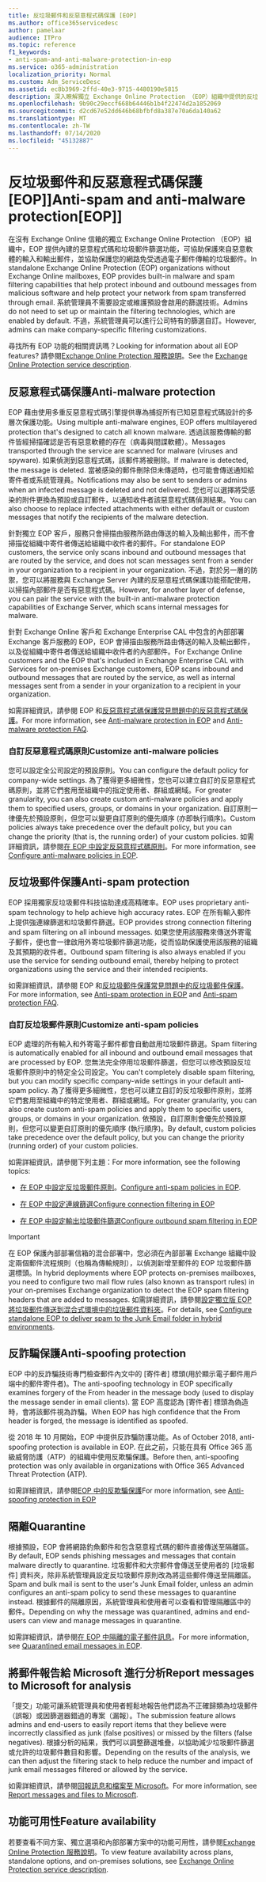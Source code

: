 ```yaml
---
title: 反垃圾郵件和反惡意程式碼保護 [EOP]
ms.author: office365servicedesc
author: pamelaar
audience: ITPro
ms.topic: reference
f1_keywords:
- anti-spam-and-anti-malware-protection-in-eop
ms.service: o365-administration
localization_priority: Normal
ms.custom: Adm_ServiceDesc
ms.assetid: ec8b3969-2ffd-40e3-9715-4480190e5815
description: 深入瞭解獨立 Exchange Online Protection （EOP）組織中提供的反垃圾郵件和反惡意程式碼保護功能（沒有 Exchange Online 信箱）。
ms.openlocfilehash: 9b90c29eccf668b64446b1b4f22474d2a1852069
ms.sourcegitcommit: d2cd67e52dd646b68bfbfd8a387e70a6da140a62
ms.translationtype: MT
ms.contentlocale: zh-TW
ms.lasthandoff: 07/14/2020
ms.locfileid: "45132887"
---
```

# <a name="anti-spam-and-anti-malware-protectioneop"></a><span data-ttu-id="57d98-103">反垃圾郵件和反惡意程式碼保護 [EOP]]</span><span class="sxs-lookup"><span data-stu-id="57d98-103">Anti-spam and anti-malware protection[EOP]]</span></span>

<span data-ttu-id="57d98-104">在沒有 Exchange Online 信箱的獨立 Exchange Online Protection （EOP）組織中，EOP 提供內建的惡意程式碼和垃圾郵件篩選功能，可協助保護來自惡意軟體的輸入和輸出郵件，並協助保護您的網路免受透過電子郵件傳輸的垃圾郵件。</span><span class="sxs-lookup"><span data-stu-id="57d98-104">In standalone Exchange Online Protection (EOP) organizations without Exchange Online mailboxes, EOP provides built-in malware and spam filtering capabilities that help protect inbound and outbound messages from malicious software and help protect your network from spam transferred through email.</span></span> <span data-ttu-id="57d98-105">系統管理員不需要設定或維護預設會啟用的篩選技術。</span><span class="sxs-lookup"><span data-stu-id="57d98-105">Admins do not need to set up or maintain the filtering technologies, which are enabled by default.</span></span> <span data-ttu-id="57d98-106">不過，系統管理員可以進行公司特有的篩選自訂。</span><span class="sxs-lookup"><span data-stu-id="57d98-106">However, admins can make company-specific filtering customizations.</span></span>

<span data-ttu-id="57d98-107">尋找所有 EOP 功能的相關資訊嗎？</span><span class="sxs-lookup"><span data-stu-id="57d98-107">Looking for information about all EOP features?</span></span> <span data-ttu-id="57d98-108">請參閱[Exchange Online Protection 服務說明](exchange-online-protection-service-description.md)。</span><span class="sxs-lookup"><span data-stu-id="57d98-108">See the [Exchange Online Protection service description](exchange-online-protection-service-description.md).</span></span>

## <a name="anti-malware-protection"></a><span data-ttu-id="57d98-109">反惡意程式碼保護</span><span class="sxs-lookup"><span data-stu-id="57d98-109">Anti-malware protection</span></span>

<span data-ttu-id="57d98-110">EOP 藉由使用多重反惡意程式碼引擎提供專為捕捉所有已知惡意程式碼設計的多層次保護功能。</span><span class="sxs-lookup"><span data-stu-id="57d98-110">Using multiple anti-malware engines, EOP offers multilayered protection that's designed to catch all known malware.</span></span> <span data-ttu-id="57d98-111">透過該服務傳輸的郵件皆經掃描確認是否有惡意軟體的存在（病毒與間諜軟體）。</span><span class="sxs-lookup"><span data-stu-id="57d98-111">Messages transported through the service are scanned for malware (viruses and spyware).</span></span> <span data-ttu-id="57d98-112">如果偵測到惡意程式碼，該郵件將被刪除。</span><span class="sxs-lookup"><span data-stu-id="57d98-112">If malware is detected, the message is deleted.</span></span> <span data-ttu-id="57d98-113">當被感染的郵件刪除但未傳遞時，也可能會傳送通知給寄件者或系統管理員。</span><span class="sxs-lookup"><span data-stu-id="57d98-113">Notifications may also be sent to senders or admins when an infected message is deleted and not delivered.</span></span> <span data-ttu-id="57d98-114">您也可以選擇將受感染的附件更換為預設或自訂郵件，以通知收件者該惡意程式碼偵測結果。</span><span class="sxs-lookup"><span data-stu-id="57d98-114">You can also choose to replace infected attachments with either default or custom messages that notify the recipients of the malware detection.</span></span>

<span data-ttu-id="57d98-115">針對獨立 EOP 客戶，服務只會掃描由服務所路由傳送的輸入及輸出郵件，而不會掃描從組織中寄件者傳送給組織中收件者的郵件。</span><span class="sxs-lookup"><span data-stu-id="57d98-115">For standalone EOP customers, the service only scans inbound and outbound messages that are routed by the service, and does not scan messages sent from a sender in your organization to a recipient in your organization.</span></span> <span data-ttu-id="57d98-116">不過，對於另一層的防禦，您可以將服務與 Exchange Server 內建的反惡意程式碼保護功能搭配使用，以掃描內部郵件是否有惡意程式碼。</span><span class="sxs-lookup"><span data-stu-id="57d98-116">However, for another layer of defense, you can pair the service with the built-in anti-malware protection capabilities of Exchange Server, which scans internal messages for malware.</span></span>

<span data-ttu-id="57d98-117">針對 Exchange Online 客戶和 Exchange Enterprise CAL 中包含的內部部署 Exchange 客戶服務的 EOP，EOP 會掃描由服務所路由傳送的輸入及輸出郵件，以及從組織中寄件者傳送給組織中收件者的內部郵件。</span><span class="sxs-lookup"><span data-stu-id="57d98-117">For Exchange Online customers and the EOP that's included in Exchange Enterprise CAL with Services for on-premises Exchange customers, EOP scans inbound and outbound messages that are routed by the service, as well as internal messages sent from a sender in your organization to a recipient in your organization.</span></span>

<span data-ttu-id="57d98-118">如需詳細資訊，請參閱 EOP 和[反惡意程式碼保護常見問題](https://docs.microsoft.com/microsoft-365/security/office-365-security/anti-malware-protection-faq-eop)[中的反惡意程式碼保護](https://docs.microsoft.com/microsoft-365/security/office-365-security/anti-malware-protection)。</span><span class="sxs-lookup"><span data-stu-id="57d98-118">For more information, see [Anti-malware protection in EOP](https://docs.microsoft.com/microsoft-365/security/office-365-security/anti-malware-protection) and [Anti-malware protection FAQ](https://docs.microsoft.com/microsoft-365/security/office-365-security/anti-malware-protection-faq-eop).</span></span>

### <a name="customize-anti-malware-policies"></a><span data-ttu-id="57d98-119">自訂反惡意程式碼原則</span><span class="sxs-lookup"><span data-stu-id="57d98-119">Customize anti-malware policies</span></span>

<span data-ttu-id="57d98-120">您可以設定全公司設定的預設原則。</span><span class="sxs-lookup"><span data-stu-id="57d98-120">You can configure the default policy for company-wide settings.</span></span> <span data-ttu-id="57d98-121">為了獲得更多細微性，您也可以建立自訂的反惡意程式碼原則，並將它們套用至組織中的指定使用者、群組或網域。</span><span class="sxs-lookup"><span data-stu-id="57d98-121">For greater granularity, you can also create custom anti-malware policies and apply them to specified users, groups, or domains in your organization.</span></span> <span data-ttu-id="57d98-122">自訂原則一律優先於預設原則，但您可以變更自訂原則的優先順序 (亦即執行順序)。</span><span class="sxs-lookup"><span data-stu-id="57d98-122">Custom policies always take precedence over the default policy, but you can change the priority (that is, the running order) of your custom policies.</span></span> <span data-ttu-id="57d98-123">如需詳細資訊，請參閱[在 EOP 中設定反惡意程式碼原則](https://docs.microsoft.com/microsoft-365/security/office-365-security/configure-anti-malware-policies)。</span><span class="sxs-lookup"><span data-stu-id="57d98-123">For more information, see [Configure anti-malware policies in EOP](https://docs.microsoft.com/microsoft-365/security/office-365-security/configure-anti-malware-policies).</span></span>

## <a name="anti-spam-protection"></a><span data-ttu-id="57d98-124">反垃圾郵件保護</span><span class="sxs-lookup"><span data-stu-id="57d98-124">Anti-spam protection</span></span>

<span data-ttu-id="57d98-125">EOP 採用獨家反垃圾郵件科技協助達成高精確率。</span><span class="sxs-lookup"><span data-stu-id="57d98-125">EOP uses proprietary anti-spam technology to help achieve high accuracy rates.</span></span> <span data-ttu-id="57d98-126">EOP 在所有輸入郵件上提供強連線篩選和垃圾郵件篩選。</span><span class="sxs-lookup"><span data-stu-id="57d98-126">EOP provides strong connection filtering and spam filtering on all inbound messages.</span></span> <span data-ttu-id="57d98-127">如果您使用該服務來傳送外寄電子郵件，便也會一律啟用外寄垃圾郵件篩選功能，從而協助保護使用該服務的組織及其預期的收件者。</span><span class="sxs-lookup"><span data-stu-id="57d98-127">Outbound spam filtering is also always enabled if you use the service for sending outbound email, thereby helping to protect organizations using the service and their intended recipients.</span></span>

<span data-ttu-id="57d98-128">如需詳細資訊，請參閱 EOP 和[反垃圾郵件保護常見問題](https://docs.microsoft.com/microsoft-365/security/office-365-security/anti-spam-protection-faq)[中的反垃圾郵件保護](https://docs.microsoft.com/microsoft-365/security/office-365-security/anti-spam-protection)。</span><span class="sxs-lookup"><span data-stu-id="57d98-128">For more information, see [Anti-spam protection in EOP](https://docs.microsoft.com/microsoft-365/security/office-365-security/anti-spam-protection) and [Anti-spam protection FAQ](https://docs.microsoft.com/microsoft-365/security/office-365-security/anti-spam-protection-faq).</span></span>

### <a name="customize-anti-spam-policies"></a><span data-ttu-id="57d98-129">自訂反垃圾郵件原則</span><span class="sxs-lookup"><span data-stu-id="57d98-129">Customize anti-spam policies</span></span>

<span data-ttu-id="57d98-130">EOP 處理的所有輸入和外寄電子郵件都會自動啟用垃圾郵件篩選。</span><span class="sxs-lookup"><span data-stu-id="57d98-130">Spam filtering is automatically enabled for all inbound and outbound email messages that are processed by EOP.</span></span> <span data-ttu-id="57d98-131">您無法完全停用垃圾郵件篩選，但您可以修改預設反垃圾郵件原則中的特定全公司設定。</span><span class="sxs-lookup"><span data-stu-id="57d98-131">You can't completely disable spam filtering, but you can modify specific company-wide settings in your default anti-spam policy.</span></span> <span data-ttu-id="57d98-132">為了獲得更多細微性，您也可以建立自訂的反垃圾郵件原則，並將它們套用至組織中的特定使用者、群組或網域。</span><span class="sxs-lookup"><span data-stu-id="57d98-132">For greater granularity, you can also create custom anti-spam policies and apply them to specific users, groups, or domains in your organization.</span></span> <span data-ttu-id="57d98-133">依預設，自訂原則會優先於預設原則，但您可以變更自訂原則的優先順序 (執行順序)。</span><span class="sxs-lookup"><span data-stu-id="57d98-133">By default, custom policies take precedence over the default policy, but you can change the priority (running order) of your custom policies.</span></span>

<span data-ttu-id="57d98-134">如需詳細資訊，請參閱下列主題：</span><span class="sxs-lookup"><span data-stu-id="57d98-134">For more information, see the following topics:</span></span>

- <span data-ttu-id="57d98-135">[在 EOP 中設定反垃圾郵件原則](https://docs.microsoft.com/microsoft-365/security/office-365-security/configure-your-spam-filter-policies)。</span><span class="sxs-lookup"><span data-stu-id="57d98-135">[Configure anti-spam policies in EOP](https://docs.microsoft.com/microsoft-365/security/office-365-security/configure-your-spam-filter-policies).</span></span>

- [<span data-ttu-id="57d98-136">在 EOP 中設定連線篩選</span><span class="sxs-lookup"><span data-stu-id="57d98-136">Configure connection filtering in EOP</span></span>](https://docs.microsoft.com/microsoft-365/security/office-365-security/configure-the-connection-filter-policy)

- [<span data-ttu-id="57d98-137">在 EOP 中設定輸出垃圾郵件篩選</span><span class="sxs-lookup"><span data-stu-id="57d98-137">Configure outbound spam filtering in EOP</span></span>](https://docs.microsoft.com/microsoft-365/security/office-365-security/configure-the-outbound-spam-policy)

> [!IMPORTANT]
> <span data-ttu-id="57d98-138">在 EOP 保護內部部署信箱的混合部署中，您必須在內部部署 Exchange 組織中設定兩個郵件流程規則（也稱為傳輸規則），以偵測新增至郵件的 EOP 垃圾郵件篩選標頭。</span><span class="sxs-lookup"><span data-stu-id="57d98-138">In hybrid deployments where EOP protects on-premises mailboxes, you need to configure two mail flow rules (also known as transport rules) in your on-premises Exchange organization to detect the EOP spam filtering headers that are added to messages.</span></span> <span data-ttu-id="57d98-139">如需詳細資訊，請參閱[設定獨立版 EOP 將垃圾郵件傳送到混合式環境中的垃圾郵件資料夾](https://docs.microsoft.com/microsoft-365/security/office-365-security/ensure-that-spam-is-routed-to-each-user-s-junk-email-folder)。</span><span class="sxs-lookup"><span data-stu-id="57d98-139">For details, see [Configure standalone EOP to deliver spam to the Junk Email folder in hybrid environments](https://docs.microsoft.com/microsoft-365/security/office-365-security/ensure-that-spam-is-routed-to-each-user-s-junk-email-folder).</span></span>

## <a name="anti-spoofing-protection"></a><span data-ttu-id="57d98-140">反詐騙保護</span><span class="sxs-lookup"><span data-stu-id="57d98-140">Anti-spoofing protection</span></span>

<span data-ttu-id="57d98-141">EOP 中的反詐騙技術專門檢查郵件內文中的 [寄件者] 標頭(用於顯示電子郵件用戶端中的郵件寄件者)。</span><span class="sxs-lookup"><span data-stu-id="57d98-141">The anti-spoofing technology in EOP specifically examines forgery of the From header in the message body (used to display the message sender in email clients).</span></span> <span data-ttu-id="57d98-142">當 EOP 高度認為 [寄件者] 標頭為偽造時，會將該郵件視為詐騙。</span><span class="sxs-lookup"><span data-stu-id="57d98-142">When EOP has high confidence that the From header is forged, the message is identified as spoofed.</span></span>

<span data-ttu-id="57d98-143">從 2018 年 10 月開始，EOP 中提供反詐騙防護功能。</span><span class="sxs-lookup"><span data-stu-id="57d98-143">As of October 2018, anti-spoofing protection is available in EOP.</span></span> <span data-ttu-id="57d98-144">在此之前，只能在具有 Office 365 高級威脅防護（ATP）的組織中使用反欺騙保護。</span><span class="sxs-lookup"><span data-stu-id="57d98-144">Before then, anti-spoofing protection was only available in organizations with Office 365 Advanced Threat Protection (ATP).</span></span>

<span data-ttu-id="57d98-145">如需詳細資訊，請參閱[EOP 中的反欺騙保護](https://docs.microsoft.com/microsoft-365/security/office-365-security/anti-spoofing-protection)</span><span class="sxs-lookup"><span data-stu-id="57d98-145">For more information, see [Anti-spoofing protection in EOP](https://docs.microsoft.com/microsoft-365/security/office-365-security/anti-spoofing-protection)</span></span>

## <a name="quarantine"></a><span data-ttu-id="57d98-146">隔離</span><span class="sxs-lookup"><span data-stu-id="57d98-146">Quarantine</span></span>

<span data-ttu-id="57d98-147">根據預設，EOP 會將網路釣魚郵件和包含惡意程式碼的郵件直接傳送至隔離區。</span><span class="sxs-lookup"><span data-stu-id="57d98-147">By default, EOP sends phishing messages and messages that contain malware directly to quarantine.</span></span> <span data-ttu-id="57d98-148">垃圾郵件和大宗郵件會傳送至使用者的 [垃圾郵件] 資料夾，除非系統管理員設定反垃圾郵件原則改為將這些郵件傳送至隔離區。</span><span class="sxs-lookup"><span data-stu-id="57d98-148">Spam and bulk mail is sent to the user's Junk Email folder, unless an admin configures an anti-spam policy to send these messages to quarantine instead.</span></span> <span data-ttu-id="57d98-149">根據郵件的隔離原因，系統管理員和使用者可以查看和管理隔離區中的郵件。</span><span class="sxs-lookup"><span data-stu-id="57d98-149">Depending on why the message was quarantined, admins and end-users can view and manage messages in quarantine.</span></span>

<span data-ttu-id="57d98-150">如需詳細資訊，請參閱[在 EOP 中隔離的電子郵件訊息](https://docs.microsoft.com/microsoft-365/security/office-365-security/quarantine-email-messages)。</span><span class="sxs-lookup"><span data-stu-id="57d98-150">For more information, see [Quarantined email messages in EOP](https://docs.microsoft.com/microsoft-365/security/office-365-security/quarantine-email-messages).</span></span>

## <a name="report-messages-to-microsoft-for-analysis"></a><span data-ttu-id="57d98-151">將郵件報告給 Microsoft 進行分析</span><span class="sxs-lookup"><span data-stu-id="57d98-151">Report messages to Microsoft for analysis</span></span>

<span data-ttu-id="57d98-152">「提交」功能可讓系統管理員和使用者輕鬆地報告他們認為不正確歸類為垃圾郵件（誤報）或因篩選器錯過的專案（漏報）。</span><span class="sxs-lookup"><span data-stu-id="57d98-152">The submission feature allows admins and end-users to easily report items that they believe were incorrectly classified as junk (false positives) or missed by the filters (false negatives).</span></span> <span data-ttu-id="57d98-153">根據分析的結果，我們可以調整篩選堆疊，以協助減少垃圾郵件篩選或允許的垃圾郵件數目和影響。</span><span class="sxs-lookup"><span data-stu-id="57d98-153">Depending on the results of the analysis, we can then adjust the filtering stack to help reduce the number and impact of junk email messages filtered or allowed by the service.</span></span>

<span data-ttu-id="57d98-154">如需詳細資訊，請參閱[回報訊息和檔案至 Microsoft](https://docs.microsoft.com/microsoft-365/security/office-365-security/report-junk-email-messages-to-microsoft)。</span><span class="sxs-lookup"><span data-stu-id="57d98-154">For more information, see [Report messages and files to Microsoft](https://docs.microsoft.com/microsoft-365/security/office-365-security/report-junk-email-messages-to-microsoft).</span></span>

## <a name="feature-availability"></a><span data-ttu-id="57d98-155">功能可用性</span><span class="sxs-lookup"><span data-stu-id="57d98-155">Feature availability</span></span>

<span data-ttu-id="57d98-156">若要查看不同方案、獨立選項和內部部署方案中的功能可用性，請參閱[Exchange Online Protection 服務說明](exchange-online-protection-service-description.md)。</span><span class="sxs-lookup"><span data-stu-id="57d98-156">To view feature availability across plans, standalone options, and on-premises solutions, see [Exchange Online Protection service description](exchange-online-protection-service-description.md).</span></span>
